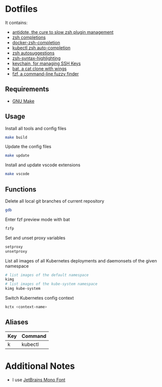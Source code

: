 
# Dotfiles

It contains:

- [antidote, the cure to slow zsh plugin management](https://github.com/mattmc3/antidote)
- [zsh completions](https://github.com/zsh-users/zsh-completions)
- [docker-zsh-completion](https://github.com/greymd/docker-zsh-completion)
- [kubectl zsh auto-completion](https://kubernetes.io/docs/tasks/tools/included/optional-kubectl-configs-zsh/)
- [zsh autosuggestions](https://github.com/zsh-users/zsh-autosuggestions)
- [zsh-syntax-highlighting](https://github.com/zsh-users/zsh-syntax-highlighting)
- [keychain, for managing SSH Keys](https://linux.die.net/man/1/keychain)
- [bat, a cat clone with wings](https://github.com/sharkdp/bat)
- [fzf, a command-line fuzzy finder](https://github.com/junegunn/fzf)

## Requirements

- [GNU Make](https://www.gnu.org/software/make/)

## Usage

Install all tools and config files

```bash
make build
```

Update the config files

```bash
make update
```

Install and update vscode extensions

```bash
make vscode
```

## Functions

Delete all local git branches of current repository

```bash
gdb
```

Enter fzf preview mode with bat

```bash
fzfp
```

Set and unset proxy variables

```bash
setproxy
unsetproxy
```

List all images of all Kubernetes deployments and daemonsets of the given namespace

```bash
# list images of the default namespace
kimg
# list images of the kube-system namespace
kimg kube-system
```

Switch Kubernetes config context

```bash
kctx <context-name>
```

## Aliases

| Key          | Command   |
|--------------|-----------|
| k            | kubectl   | 

# Additional Notes

- I use [JetBrains Mono Font](https://www.jetbrains.com/lp/mono/)